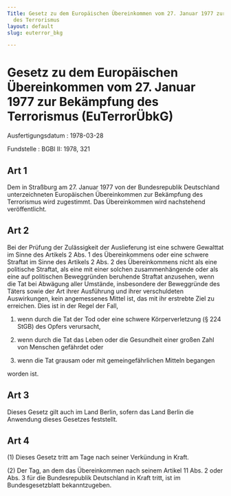 ```yaml
---
Title: Gesetz zu dem Europäischen Übereinkommen vom 27. Januar 1977 zur Bekämpfung
  des Terrorismus
layout: default
slug: euterror_bkg

---
```


# Gesetz zu dem Europäischen Übereinkommen vom 27. Januar 1977 zur Bekämpfung des Terrorismus (EuTerrorÜbkG)

Ausfertigungsdatum
:   1978-03-28

Fundstelle
:   BGBl II: 1978, 321



## Art 1

Dem in Straßburg am 27. Januar 1977 von der Bundesrepublik Deutschland
unterzeichneten Europäischen Übereinkommen zur Bekämpfung des
Terrorismus wird zugestimmt. Das Übereinkommen wird nachstehend
veröffentlicht.


## Art 2

Bei der Prüfung der Zulässigkeit der Auslieferung ist eine schwere
Gewalttat im Sinne des Artikels 2 Abs. 1 des Übereinkommens oder eine
schwere Straftat im Sinne des Artikels 2 Abs. 2 des Übereinkommens
nicht als eine politische Straftat, als eine mit einer solchen
zusammenhängende oder als eine auf politischen Beweggründen beruhende
Straftat anzusehen, wenn die Tat bei Abwägung aller Umstände,
insbesondere der Beweggründe des Täters sowie der Art ihrer Ausführung
und ihrer verschuldeten Auswirkungen, kein angemessenes Mittel ist,
das mit ihr erstrebte Ziel zu erreichen. Dies ist in der Regel der
Fall,

1.  wenn durch die Tat der Tod oder eine schwere Körperverletzung (§ 224
    StGB) des Opfers verursacht,


2.  wenn durch die Tat das Leben oder die Gesundheit einer großen Zahl von
    Menschen gefährdet oder


3.  wenn die Tat grausam oder mit gemeingefährlichen Mitteln begangen



worden ist.


## Art 3

Dieses Gesetz gilt auch im Land Berlin, sofern das Land Berlin die
Anwendung dieses Gesetzes feststellt.


## Art 4

(1) Dieses Gesetz tritt am Tage nach seiner Verkündung in Kraft.

(2) Der Tag, an dem das Übereinkommen nach seinem Artikel 11 Abs. 2
oder Abs. 3 für die Bundesrepublik Deutschland in Kraft tritt, ist im
Bundesgesetzblatt bekanntzugeben.

